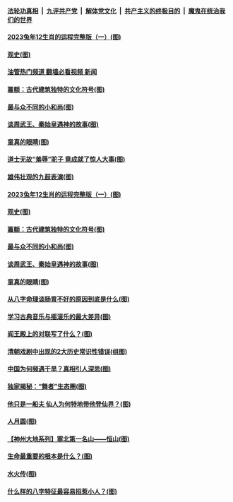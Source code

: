 ####  [法轮功真相](../../../../basic/blob/master/README.md?t=10161001) &nbsp;|&nbsp; [九评共产党](../../../../9ping.md/blob/master/README.md?t=10161001) &nbsp;|&nbsp; [解体党文化](../../../../jtdwh.md/blob/master/README.md?t=10161001)  &nbsp;|&nbsp; [共产主义的终极目的](../../../../gczydzjmd.md/blob/master/README.md?t=10161001) &nbsp;|&nbsp; [魔鬼在统治我们的世界](../../../../mgztzwmdsj.md/blob/master/README.md?t=10161001) 

#### [2023兔年12生肖的运程完整版（一）(图)](../pages/p7/1017971.md?t=10161001) 

#### [观史(图)](../pages/p7/1018814.md?t=10161001) 

#### [油管热门频道 翻墙必看视频 新闻](http://209.250.226.216:81/youtube.html?10161001)

#### [匾额：古代建筑独特的文化符号(图)](../pages/p7/1018647.md?t=10161001) 

#### [最与众不同的小和尚(图)](../pages/p7/1015684.md?t=10161001) 

#### [谈周武王、秦始皇遇神的故事(图)](../pages/p7/1019077.md?t=10161001) 

#### [童真的眼睛(图)](../pages/p7/1018809.md?t=10161001) 

#### [道士无故“羞辱”驼子 竟成就了惊人大事(图)](../pages/p7/1018767.md?t=10161001) 

#### [雄伟壮观的九鼓表演(图)](../pages/p7/1018695.md?t=10161001) 

#### [2023兔年12生肖的运程完整版（一）(图)](../pages/p7/1017971.md?t=10161001) 

#### [观史(图)](../pages/p7/1018814.md?t=10161001) 

#### [匾额：古代建筑独特的文化符号(图)](../pages/p7/1018647.md?t=10161001) 

#### [最与众不同的小和尚(图)](../pages/p7/1015684.md?t=10161001) 

#### [谈周武王、秦始皇遇神的故事(图)](../pages/p7/1019077.md?t=10161001) 

#### [童真的眼睛(图)](../pages/p7/1018809.md?t=10161001) 

#### [从八字命理谈肠胃不好的原因到底是什么(图)](../pages/p7/1017994.md?t=10161001) 

#### [学习古典音乐与摇滚乐的最大差异(图)](../pages/p7/1018698.md?t=10161001) 

#### [阎王殿上的对联写了什么？(图)](../pages/p7/1018758.md?t=10161001) 

#### [清朝戏剧中出现的2大历史常识性错误(组图)](../pages/p7/1018958.md?t=10161001) 

#### [中国为何频遇干旱？真相引人深思(图)](../pages/p7/1018734.md?t=10161001) 

#### [独家揭秘：“舞者”生态圈(图)](../pages/p7/1018694.md?t=10161001) 

#### [他只是一船夫 仙人为何特地带他登仙界？﻿(图)](../pages/p7/1018823.md?t=10161001) 

#### [人月圆(图)](../pages/p7/1018811.md?t=10161001) 

#### [【神州大地系列】塞北第一名山——恒山(图)](../pages/p7/1018639.md?t=10161001) 

#### [生命最重要的根本是什么？(图)](../pages/p7/1018732.md?t=10161001) 

#### [水火传(图)](../pages/p7/1018692.md?t=10161001) 

#### [什么样的八字特征最容易招惹小人？(图)](../pages/p7/1018000.md?t=10161001) 

<img src='http://gfw-breaker.win/goodnews/indexes/p7.md' width='0px' height='0px'/>
